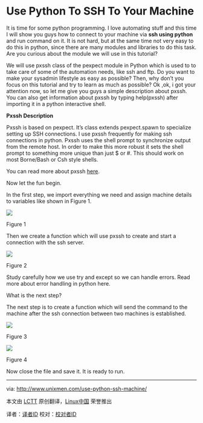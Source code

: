 Use Python To SSH To Your Machine
================================================================================
It is time for some python programming. I love automating stuff and this time I will show you guys how to connect to your machine via **ssh using python** and run command on it. It is not hard, but at the same time not very easy to do this in python, since there are many modules and libraries to do this task.  Are you curious about the module we will use in this tutorial?

We will use  pxssh class of the pexpect module in Python which is used to to take care of some of the automation needs, like ssh and ftp. Do you want to make your sysadmin lifestyle as easy as possible? Then, why don’t you focus on this tutorial and try to learn as much as possible? Ok ,ok, i got your attention now, so let me give you guys a simple description about pxssh. You can also get information about pxssh by typing help(pxssh) after importing it in a python interactive shell.

**Pxssh Description**

Pxssh is based on pexpect. It’s class extends pexpect.spawn to specialize setting up SSH connections. I use pxssh frequently for making ssh connections in python. Pxssh uses the shell prompt to synchronize output from the remote host. In order to make this more robust it sets the shell prompt to something more unique than just $ or #. This should work on most Borne/Bash or Csh style shells.

You can read more about pxssh [here][1].

Now let the fun begin.

In the first step, we import everything we need and assign machine details to variables like shown in Figure 1.

![](http://180016988.r.cdn77.net/wp-content/uploads/2013/10/ssh1.png)

Figure 1

Then we create a function which will use  pxssh to  create and start a connection with the ssh server.

![](http://180016988.r.cdn77.net/wp-content/uploads/2013/10/ssh2.png)

Figure 2

Study carefully how we use try and except so we can handle errors. Read more about error handling in python here.

What is the next step?

The next step is to create a function which will send the command to the machine after the ssh connection between two machines is established.

![](http://180016988.r.cdn77.net/wp-content/uploads/2013/10/ssh3.png)

Figure 3

![](http://180016988.r.cdn77.net/wp-content/uploads/2013/10/ssh4.png)

Figure 4

Now close the file and save it.  It is ready to run.

--------------------------------------------------------------------------------

via: http://www.unixmen.com/use-python-ssh-machine/

本文由 [LCTT][] 原创翻译，[Linux中国][] 荣誉推出

译者：[译者ID][] 校对：[校对者ID][]

[LCTT]:https://github.com/LCTT/TranslateProject
[Linux中国]:http://linux.cn/portal.php
[译者ID]:http://linux.cn/space/译者ID
[校对者ID]:http://linux.cn/space/校对者ID

[1]:http://pexpect.sourceforge.net/pxssh.html